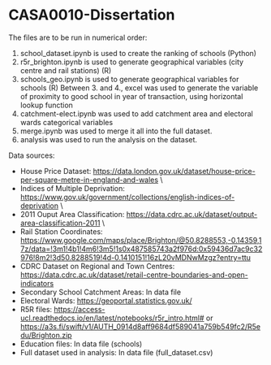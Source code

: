 # CASA0010-Dissertation

The files are to be run in numerical order:
1. school_dataset.ipynb is used to create the ranking of schools (Python)
2. r5r_brighton.ipynb is used to generate geographical variables (city centre and rail stations)  (R)
3. schools_geo.ipynb is used to generate geographical variables for schools (R) 
Between 3. and 4., excel was used to generate the variable of proximity to good school in year of transaction, using horizontal lookup function
4. catchment-elect.ipynb was used to add catchment area and electoral wards categorical variables
5. merge.ipynb was used to merge it all into the full dataset. 
6. analysis was used to run the analysis on the dataset. 

Data sources: 
- House Price Dataset: https://data.london.gov.uk/dataset/house-price-per-square-metre-in-england-and-wales \ 
- Indices of Multiple Deprivation: https://www.gov.uk/government/collections/english-indices-of-deprivation \
- 2011 Ouput Area Classification: https://data.cdrc.ac.uk/dataset/output-area-classification-2011 \ 
- Rail Station Coordinates: https://www.google.com/maps/place/Brighton/@50.8288553,-0.14359,17z/data=!3m1!4b1!4m6!3m5!1s0x487585743a2f976d:0x59436d7ac9c32976!8m2!3d50.8288519!4d-0.1410151!16zL20vMDNwMzgz?entry=ttu
- CDRC Dataset on Regional and Town Centres: https://data.cdrc.ac.uk/dataset/retail-centre-boundaries-and-open-indicators
- Secondary School Catchment Areas: In data file
- Electoral Wards: https://geoportal.statistics.gov.uk/ 
- R5R files: https://access-ucl.readthedocs.io/en/latest/notebooks/r5r_intro.html# or 
https://a3s.fi/swift/v1/AUTH_0914d8aff9684df589041a759b549fc2/R5edu/Brighton.zip 
- Education files: In data file (schools)
- Full dataset used in analysis: In data file (full_dataset.csv)
